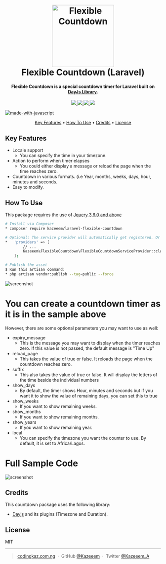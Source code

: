 <h1 align="center">
  <br>
  <a href="https://codingkaz.com.ng"><img src="https://codingkaz.com.ng/images/countdown.gif" alt="Flexible Countdown" width="200"></a>
  <br>
  Flexible Countdown (Laravel)
  <br>
</h1>

<h4 align="center">Flexible Countdown is a special countdown timer for Laravel built on <a href="https://day.js.org/" target="_blank">DayJs Library</a>.</h4>

<p align="center">
  <a href="https://img.shields.io/github/v/release/Kazeeem/laravel-flexible-countdown?label=Latest%20Release">
    <img src="https://img.shields.io/github/v/release/Kazeeem/laravel-flexible-countdown?label=Latest%20Release">
  </a>
  <a href="https://img.shields.io/github/last-commit/Kazeeem/laravel-flexible-countdown">
    <img src="https://img.shields.io/github/last-commit/Kazeeem/laravel-flexible-countdown">
  </a>
  <a href="https://img.shields.io/github/forks/Kazeeem/laravel-flexible-countdown?style=social">
    <img src="https://img.shields.io/github/forks/Kazeeem/laravel-flexible-countdown?style=social">
  </a>    
  <a href="https://img.shields.io/github/license/Kazeeem/laravel-flexible-countdown">
    <img src="https://img.shields.io/github/license/Kazeeem/laravel-flexible-countdown">
  </a>
</p>
  
  [![made-with-javascript](https://img.shields.io/badge/Made%20with-JavaScript-1f425f.svg)](https://www.javascript.com)
  
 <p align="center">
  <a href="#key-features">Key Features</a> •
  <a href="#how-to-use">How To Use</a> •
  <a href="#credits">Credits</a> •
  <a href="#license">License</a>
</p>

## Key Features
* Locale support
  - You can specify the time in your timezone.
* Action to perform when timer elapses
  - You could either display a message or reload the page when the time reaches zero.
* Countdown in various formats. (i.e Year, months, weeks, days, hour, minutes and seconds.
* Easy to modify.

## How To Use
This package requires the use of [Jquery 3.6.0 and above](https://cdnjs.cloudflare.com/ajax/libs/jquery/3.6.0/jquery.min.js)

```bash
# Install via Composer 
* composer require kazeeem/laravel-flexible-countdown

# Optional: The service provider will automatically get registered. Or you may manually add the service provider in your config/app.php file:
*   'providers' => [
        // ...
        Kazeeem\FlexibleCountdown\FlexibleCountdownServiceProvider::class,
    ];

# Publish the asset
$ Run this artisan command: 
* php artisan vendor:publish --tag=public --force

```

![screenshot](https://codingkaz.com.ng/images/carbon.png)
# You can create a countdown timer as it is in the sample above
However, there are some optional parameters you may want to use as well:
* expiry_message
  - This is the message you may want to display when the timer reaches zero. If this value is not passed, the default message is "Time Up"
* reload_page
  - This takes the value of true or false. It reloads the page when the countdown reaches zero.
* suffix
  - This also takes the value of true or false. It will display the letters of the time beside the individual numbers
* show_days
  - By default, the timer shows Hour, minutes and seconds but if you want it to show the value of remaining days, you can set this to true
* show_weeks
  - If you want to show remaining weeks.
* show_months
  - If you want to show remaining months.
* show_years
  - If you want to show remaining year.
* local
  - You can specify the timezone you want the counter to use. By default, it is set to Africa/Lagos.

# Full Sample Code
![screenshot](https://codingkaz.com.ng/images/carbon1.png)

## Credits
This countdown package uses the following library:
- [Dayjs](https://day.js.org/) and its plugins (Timezone and Duration).

## License

MIT

---

> [codingkaz.com.ng](https://codingkaz.com.ng) &nbsp;&middot;&nbsp;
> GitHub [@Kazeeem](https://github.com/Kazeeem) &nbsp;&middot;&nbsp;
> Twitter [@Kazeeem_A](https://twitter.com/Kazeeem_A)
